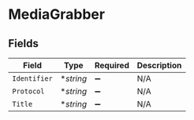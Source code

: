 # MediaGrabber


## Fields

| Field              | Type               | Required           | Description        |
| ------------------ | ------------------ | ------------------ | ------------------ |
| `Identifier`       | **string*          | :heavy_minus_sign: | N/A                |
| `Protocol`         | **string*          | :heavy_minus_sign: | N/A                |
| `Title`            | **string*          | :heavy_minus_sign: | N/A                |
